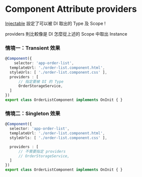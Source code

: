 # Component Attribute providers

[Injectable](Injectable.md) 設定了可以被 DI 取出的 Type 及 Scope !

providers 則比較像是 DI 怎麼從上述的 Scope 中取出 Instance

### 情境一：Transient 效果

```ts
@Component({
    selector: 'app-order-list',
  templateUrl: './order-list.component.html',
  styleUrls: [ './order-list.component.css' ],
  providers : [
      // 指定要被 DI 的 Type
      OrderStorageService,
  ]
})
export class OrderListComponent implements OnInit { }
```

### 情境二：Singleton 效果

```ts
@Component({
  selector: 'app-order-list',
  templateUrl: './order-list.component.html',
  styleUrls: [ './order-list.component.css' ],

  providers : [
      // 不需要指定 providers 
      // OrderStorageService,
  ]
})
export class OrderListComponent implements OnInit { }
```